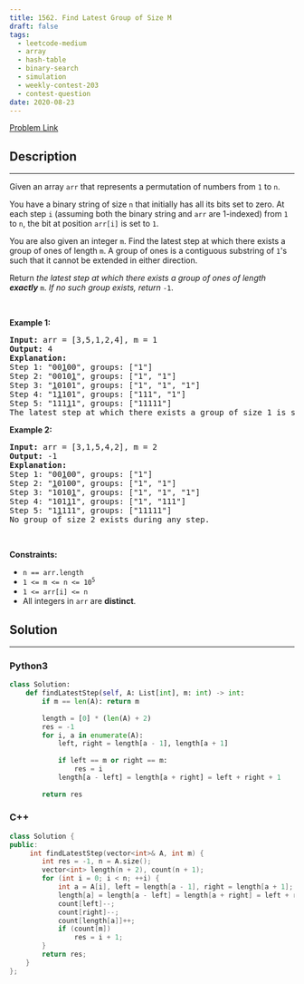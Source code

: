 ```yaml
---
title: 1562. Find Latest Group of Size M
draft: false
tags: 
  - leetcode-medium
  - array
  - hash-table
  - binary-search
  - simulation
  - weekly-contest-203
  - contest-question
date: 2020-08-23
---
```


[Problem Link](https://leetcode.com/problems/find-latest-group-of-size-m/)

## Description

---
<p>Given an array <code>arr</code> that represents a permutation of numbers from <code>1</code> to <code>n</code>.</p>

<p>You have a binary string of size <code>n</code> that initially has all its bits set to zero. At each step <code>i</code> (assuming both the binary string and <code>arr</code> are 1-indexed) from <code>1</code> to <code>n</code>, the bit at position <code>arr[i]</code> is set to <code>1</code>.</p>

<p>You are also given an integer <code>m</code>. Find the latest step at which there exists a group of ones of length <code>m</code>. A group of ones is a contiguous substring of <code>1</code>&#39;s such that it cannot be extended in either direction.</p>

<p>Return <em>the latest step at which there exists a group of ones of length <strong>exactly</strong></em> <code>m</code>. <em>If no such group exists, return</em> <code>-1</code>.</p>

<p>&nbsp;</p>
<p><strong class="example">Example 1:</strong></p>

<pre>
<strong>Input:</strong> arr = [3,5,1,2,4], m = 1
<strong>Output:</strong> 4
<strong>Explanation:</strong> 
Step 1: &quot;00<u>1</u>00&quot;, groups: [&quot;1&quot;]
Step 2: &quot;0010<u>1</u>&quot;, groups: [&quot;1&quot;, &quot;1&quot;]
Step 3: &quot;<u>1</u>0101&quot;, groups: [&quot;1&quot;, &quot;1&quot;, &quot;1&quot;]
Step 4: &quot;1<u>1</u>101&quot;, groups: [&quot;111&quot;, &quot;1&quot;]
Step 5: &quot;111<u>1</u>1&quot;, groups: [&quot;11111&quot;]
The latest step at which there exists a group of size 1 is step 4.
</pre>

<p><strong class="example">Example 2:</strong></p>

<pre>
<strong>Input:</strong> arr = [3,1,5,4,2], m = 2
<strong>Output:</strong> -1
<strong>Explanation:</strong> 
Step 1: &quot;00<u>1</u>00&quot;, groups: [&quot;1&quot;]
Step 2: &quot;<u>1</u>0100&quot;, groups: [&quot;1&quot;, &quot;1&quot;]
Step 3: &quot;1010<u>1</u>&quot;, groups: [&quot;1&quot;, &quot;1&quot;, &quot;1&quot;]
Step 4: &quot;101<u>1</u>1&quot;, groups: [&quot;1&quot;, &quot;111&quot;]
Step 5: &quot;1<u>1</u>111&quot;, groups: [&quot;11111&quot;]
No group of size 2 exists during any step.
</pre>

<p>&nbsp;</p>
<p><strong>Constraints:</strong></p>

<ul>
	<li><code>n == arr.length</code></li>
	<li><code>1 &lt;= m &lt;= n &lt;= 10<sup>5</sup></code></li>
	<li><code>1 &lt;= arr[i] &lt;= n</code></li>
	<li>All integers in <code>arr</code> are <strong>distinct</strong>.</li>
</ul>


## Solution

---
### Python3
``` py title='find-latest-group-of-size-m'
class Solution:
    def findLatestStep(self, A: List[int], m: int) -> int:
        if m == len(A): return m
        
        length = [0] * (len(A) + 2)
        res = -1
        for i, a in enumerate(A):
            left, right = length[a - 1], length[a + 1]
        
            if left == m or right == m:
                res = i
            length[a - left] = length[a + right] = left + right + 1
        
        return res
```
### C++
``` cpp title='find-latest-group-of-size-m'
class Solution {
public:
     int findLatestStep(vector<int>& A, int m) {
        int res = -1, n = A.size();
        vector<int> length(n + 2), count(n + 1);
        for (int i = 0; i < n; ++i) {
            int a = A[i], left = length[a - 1], right = length[a + 1];
            length[a] = length[a - left] = length[a + right] = left + right + 1;
            count[left]--;
            count[right]--;
            count[length[a]]++;
            if (count[m])
                res = i + 1;
        }
        return res;
    }
};
```

